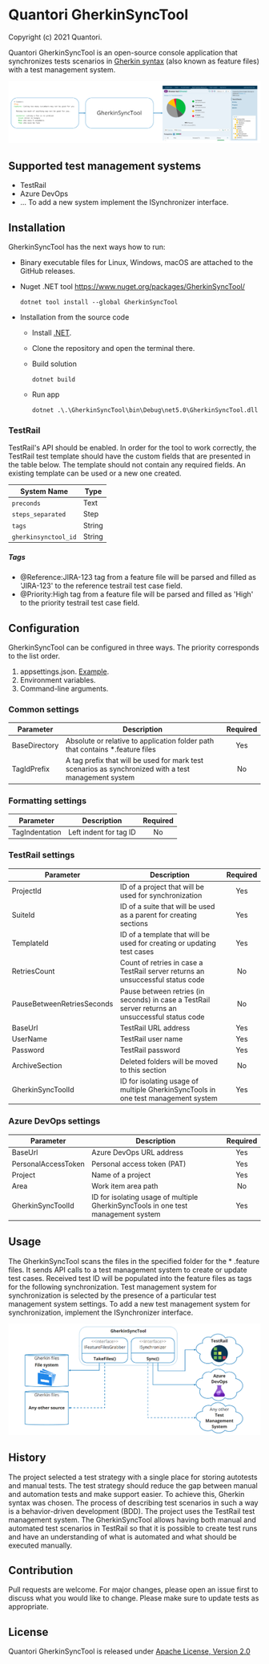 # Quantori GherkinSyncTool

Copyright (c) 2021 Quantori.

Quantori GherkinSyncTool is an open-source console application that synchronizes tests scenarios
in [Gherkin syntax](https://cucumber.io/docs/gherkin/) (also known as feature files) with a test management system.

![Diagram](Docs/Diagram.png)

## Supported test management systems

- TestRail
- Azure DevOps
- ... To add a new system implement the ISynchronizer interface.

## Installation

GherkinSyncTool has the next ways how to run:

- Binary executable files for Linux, Windows, macOS are attached to the GitHub releases.

- Nuget .NET tool https://www.nuget.org/packages/GherkinSyncTool/
    
    ```
    dotnet tool install --global GherkinSyncTool
    ```

- Installation from the source code

  - Install [.NET](https://dotnet.microsoft.com/download).
  - Clone the repository and open the terminal there.
  - Build solution

    ```
    dotnet build
    ```
    
  - Run app
    
    ```
    dotnet .\.\GherkinSyncTool\bin\Debug\net5.0\GherkinSyncTool.dll
    ```

### TestRail

TestRail's API should be enabled. In order for the tool to work correctly, the TestRail test template should have the custom fields that are presented in the table
below. The template should not contain any required fields. An existing template can be used or a new one created.

| System Name          | Type   |
| -------------------- | ------ |
| `preconds`           | Text   |
| `steps_separated`    | Step   |
| `tags`               | String |
| `gherkinsynctool_id` | String |

##### Tags
- @Reference:JIRA-123 tag from a feature file will be parsed and filled as 'JIRA-123' to the reference testrail test case field.
- @Priority:High tag from a feature file will be parsed and filled as 'High' to the priority testrail test case field.

## Configuration

GherkinSyncTool can be configured in three ways. The priority corresponds to the list order.

1. appsettings.json. [Example](GherkinSyncTool/appsettings.json).
2. Environment variables.
3. Command-line arguments.

### Common settings

| Parameter     | Description                                                                                          | Required |
| ------------- | ---------------------------------------------------------------------------------------------------- | :------: |
| BaseDirectory | Absolute or relative to application folder path that contains *.feature files                        | Yes      |
| TagIdPrefix   | A tag prefix that will be used for mark test scenarios as synchronized with a test management system | No       |

### Formatting settings

| Parameter      | Description            | Required |
| -------------- | ---------------------- | :------: |
| TagIndentation | Left indent for tag ID | No       |

### TestRail settings

| Parameter                  | Description                                                                                      | Required |
| -------------------------- | ------------------------------------------------------------------------------------------------ | :------: |
| ProjectId                  | ID of a project that will be used for synchronization                                            | Yes      |
| SuiteId                    | ID of a suite that will be used as a parent for creating sections                                | Yes      |
| TemplateId                 | ID of a template that will be used for creating or updating test cases                           | Yes      |
| RetriesCount               | Count of retries in case a TestRail server returns an unsuccessful status code                   | No       |
| PauseBetweenRetriesSeconds | Pause between retries (in seconds) in case a TestRail server returns an unsuccessful status code | No       |
| BaseUrl                    | TestRail URL address                                                                             | Yes      |
| UserName                   | TestRail user name                                                                               | Yes      |
| Password                   | TestRail password                                                                                | Yes      |
| ArchiveSection             | Deleted folders will be moved to this section                                                    | No       |
| GherkinSyncToolId          | ID for isolating usage of multiple GherkinSyncTools in one test management system                | Yes      |

### Azure DevOps settings

| Parameter           | Description                                                                       | Required |
| ------------------- | --------------------------------------------------------------------------------- | :------: |
| BaseUrl             | Azure DevOps URL address                                                          | Yes      |
| PersonalAccessToken | Personal access token (PAT)                                                       | Yes      |
| Project             | Name of a project                                                                 | Yes      |
| Area                | Work item area path                                                               | No       |
| GherkinSyncToolId   | ID for isolating usage of multiple GherkinSyncTools in one test management system | Yes      |

## Usage

The GherkinSyncTool scans the files in the specified folder for the * .feature files. It sends API calls to a test
management system to create or update test cases. Received test ID will be populated into the feature files as tags for
the following synchronization.
Test management system for synchronization is selected by the presence of a particular test management system settings.
To add a new test management system for synchronization, implement the ISynchronizer interface.

![Architecture](Docs/Architecture.png)

## History

The project selected a test strategy with a single place for storing autotests and manual tests. The test strategy
should reduce the gap between manual and automation tests and make support easier. To achieve this, Gherkin syntax was
chosen. The process of describing test scenarios in such a way is a behavior-driven development (BDD). The project uses
the TestRail test management system. The GherkinSyncTool allows having both manual and automated test scenarios in
TestRail so that it is possible to create test runs and have an understanding of what is automated and what should be
executed manually.

## Contribution

Pull requests are welcome. For major changes, please open an issue first to discuss what you would like to change.
Please make sure to update tests as appropriate.

## License

Quantori GherkinSyncTool is released under [Apache License, Version 2.0](LICENSE)
